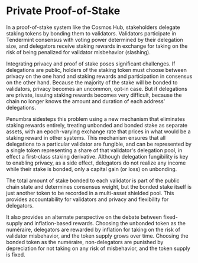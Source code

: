 # Private Proof-of-Stake

In a proof-of-stake system like the Cosmos Hub, stakeholders delegate staking tokens by bonding them to validators.  Validators participate in Tendermint consensus with voting power determined by their delegation size, and delegators receive staking rewards in exchange for taking on the risk of being penalized for validator misbehavior (slashing).

Integrating privacy and proof of stake poses significant challenges.  If delegations are public, holders of the staking token must choose between privacy on the one hand and staking rewards and participation in consensus on the other hand.  Because the majority of the stake will be bonded to validators, privacy becomes an uncommon, opt-in case.  But if delegations are private, issuing staking rewards becomes very difficult, because the chain no longer knows the amount and duration of each address' delegations.

Penumbra sidesteps this problem using a new mechanism that eliminates staking rewards entirely, treating unbonded and bonded stake as separate assets, with an epoch-varying exchange rate that prices in what would be a staking reward in other systems.  This mechanism ensures that all delegations to a particular validator are fungible, and can be represented by a single token representing a share of that validator's delegation pool, in effect a first-class staking derivative.  Although delegation fungibility is key to enabling privacy, as a side effect, delegators do not realize any income while their stake is bonded, only a capital gain (or loss) on unbonding.

The total amount of stake bonded to each validator is part of the public chain state and determines consensus weight, but the bonded stake itself is just another token to be recorded in a multi-asset shielded pool.  This provides accountability for validators and privacy and flexibility for delegators.

It also provides an alternate perspective on the debate between fixed-supply and inflation-based rewards. Choosing the unbonded token as the numéraire, delegators are rewarded by inflation for taking on the risk of validator misbehavior, and the token supply grows over time. Choosing the bonded token as the numéraire, non-delegators are punished by depreciation for not taking on any risk of misbehavior, and the token supply is fixed.